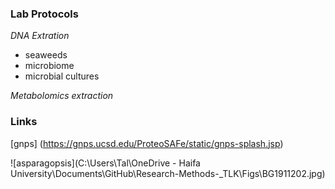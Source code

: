 ### **Lab Protocols**
*DNA Extration*
- seaweeds
- microbiome
- microbial cultures

*Metabolomics extraction*
### Links
[gnps] (https://gnps.ucsd.edu/ProteoSAFe/static/gnps-splash.jsp)

![asparagopsis](C:\Users\Tal\OneDrive - Haifa University\Documents\GitHub\Research-Methods-_TLK\Figs\BG1911202.jpg)

